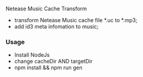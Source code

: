 Netease Music Cache Transform

- transform Netease Music cache file *.uc to *.mp3;
- add id3 meta infomation to music;

### Usage
- Install NodeJs
- change cacheDir AND targetDir
- npm install && npm run gen